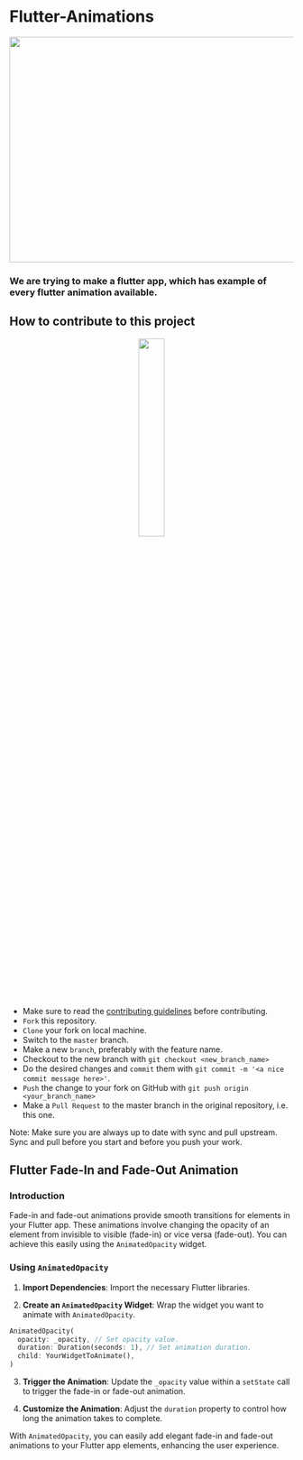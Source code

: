 # Flutter-Animations

<p align="center">
    <a href="https://hacktoberfest.com/" target="_blank">
    	<img src="https://miro.medium.com/v2/resize:fit:1400/0*McOGR_vW3LivYNor.png" width="800px" height="400px">
    </a>
</p>



### We are trying to make a flutter app, which has example of every flutter animation available.

## How to contribute to this project

<p align="center">
  <img src="https://github.com/dev1abhi/Flutter-Animations/assets/132396257/67c6ab3c-9b63-4f60-bbef-345e153a0e09" width="30%" height="30%">
</p>


- Make sure to read the [contributing guidelines](CONTRIBUTING.md) before contributing.
- `Fork` this repository.
- `Clone` your fork on local machine.
- Switch to the `master` branch.
- Make a new `branch`, preferably with the feature name.
- Checkout to the new branch with `git checkout <new_branch_name>`
- Do the desired changes and `commit` them with `git commit -m '<a nice commit message here>'`.
- `Push` the change to your fork on GitHub with `git push origin <your_branch_name>`
- Make a `Pull Request` to the master branch in the original repository, i.e. this one.

Note: Make sure you are always up to date with sync and pull upstream. Sync and pull before you start and before you push your work.

## Flutter Fade-In and Fade-Out Animation

### Introduction
Fade-in and fade-out animations provide smooth transitions for elements in your Flutter app. These animations involve changing the opacity of an element from invisible to visible (fade-in) or vice versa (fade-out). You can achieve this easily using the `AnimatedOpacity` widget.

### Using `AnimatedOpacity`

1. **Import Dependencies**: Import the necessary Flutter libraries.

2. **Create an `AnimatedOpacity` Widget**: Wrap the widget you want to animate with `AnimatedOpacity`. 

```dart
AnimatedOpacity(
  opacity: _opacity, // Set opacity value.
  duration: Duration(seconds: 1), // Set animation duration.
  child: YourWidgetToAnimate(),
)
```
3. **Trigger the Animation**: Update the `_opacity` value within a `setState` call to trigger the fade-in or fade-out animation.

4. **Customize the Animation**: Adjust the `duration` property to control how long the animation takes to complete.

With `AnimatedOpacity`, you can easily add elegant fade-in and fade-out animations to your Flutter app elements, enhancing the user experience.
